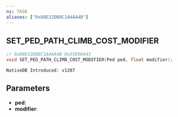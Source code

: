 ```yaml
---
ns: TASK
aliases: ["0x88E32DB8C1A4AA4B"]
---
```

## SET_PED_PATH_CLIMB_COST_MODIFIER

```c
// 0x88E32DB8C1A4AA4B 0x55E06443
void SET_PED_PATH_CLIMB_COST_MODIFIER(Ped ped, float modifier);
```

```
NativeDB Introduced: v1207
```

## Parameters
* **ped**:
* **modifier**:

